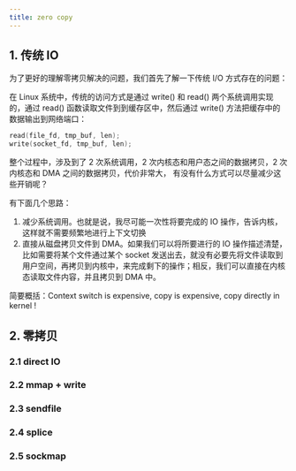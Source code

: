 ```yaml
---
title: zero copy
---
```


## 1. 传统 IO

为了更好的理解零拷贝解决的问题，我们首先了解一下传统 I/O 方式存在的问题：

在 Linux 系统中，传统的访问方式是通过 write() 和 read() 两个系统调用实现的，通过 read() 函数读取文件到到缓存区中，然后通过 write() 方法把缓存中的数据输出到网络端口：

```c
read(file_fd, tmp_buf, len);
write(socket_fd, tmp_buf, len);
```

整个过程中，涉及到了 2 次系统调用，2 次内核态和用户态之间的数据拷贝，2 次内核态和 DMA 之间的数据拷贝，代价非常大， 有没有什么方式可以尽量减少这些开销呢？

有下面几个思路：

1. 减少系统调用。也就是说，我尽可能一次性将要完成的 IO 操作，告诉内核，这样就不需要频繁地进行上下文切换
2. 直接从磁盘拷贝文件到 DMA。如果我们可以将所要进行的 IO 操作描述清楚，比如需要将某个文件通过某个 socket 发送出去，就没有必要先将文件读取到用户空间，再拷贝到内核中，来完成剩下的操作；相反，我们可以直接在内核态读取文件内容，并且拷贝到 DMA 中。

简要概括：Context switch is expensive, copy is expensive,  copy directly in kernel !

## 2. 零拷贝

### 2.1 direct IO

### 2.2 mmap + write

### 2.3 sendfile

### 2.4 splice

### 2.5 sockmap
